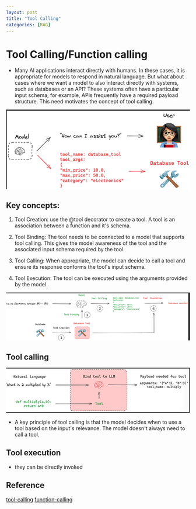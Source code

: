 ```yaml
---
layout: post
title: "Tool Calling"
categories: [RAG]
---
```

# Tool Calling/Function calling

- Many AI applications interact directly with humans. In these cases, it is appropriate for models to respond in natural language. But what about cases where we want a model to also interact directly with systems, such as databases or an API? These systems often have a particular input schema; for example, APIs frequently have a required payload structure. This need motivates the concept of tool calling. 

![alt text](images/image-13.png)

## Key concepts:

1. Tool Creation: use the @tool decorator to create a tool. A tool is an association between a function and it's schema.

2. Tool Binding: The tool needs to be connected to a model that supports tool calling. This gives the model awareness of the tool and the associated input schema required by the tool.

3. Tool Calling: When appropriate, the model can decide to call a tool and ensure its response conforms the tool's input schema. 

4. Tool Execution: The tool can be executed using the arguments provided by the model.

![alt text](images/image-14.png)

## Tool calling
![alt text](images/image-15.png)

- A key principle of tool calling is that the model decides when to use a tool based on the input's relevance. The model doesn't always need to call a tool.

## Tool execution
- they can be directly invoked

## Reference
[tool-calling](https://python.langchain.com/docs/concepts/tool_calling/)
[function-calling](https://platform.openai.com/docs/guides/function-calling/example-use-cases?api-mode=responses)
